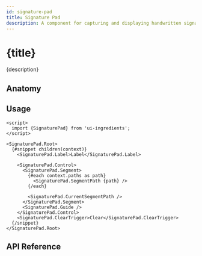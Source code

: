 ```yaml
---
id: signature-pad
title: Signature Pad
description: A component for capturing and displaying handwritten signatures.
---
```


# {title}

{description}

<demo>

## Anatomy

<anatomy>

## Usage

```svelte
<script>
  import {SignaturePad} from 'ui-ingredients';
</script>

<SignaturePad.Root>
  {#snippet children(context)}
    <SignaturePad.Label>Label</SignaturePad.Label>

    <SignaturePad.Control>
      <SignaturePad.Segment>
        {#each context.paths as path}
          <SignaturePad.SegmentPath {path} />
        {/each}

        <SignaturePad.CurrentSegmentPath />
      </SignaturePad.Segment>
      <SignaturePad.Guide />
    </SignaturePad.Control>
    <SignaturePad.ClearTrigger>Clear</SignaturePad.ClearTrigger>
  {/snippet}
</SignaturePad.Root>
```

## API Reference

<api>

